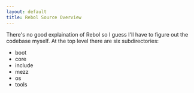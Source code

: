```yaml
---
layout: default
title: Rebol Source Overview
---
```


There's no good explaination of Rebol so I guess I'll have to figure
out the codebase myself. At the top level there are six
subdirectories:

* boot
* core
* include
* mezz
* os
* tools

